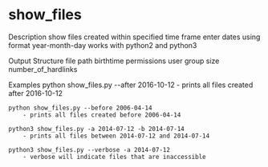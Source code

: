 # show_files

Description
    show files created within specified time frame
    enter dates using format year-month-day
    works with python2 and python3

Output Structure
    file
    path
    birthtime permissions user group size number_of_hardlinks

Examples
    python show_files.py --after 2016-10-12
        - prints all files created after 2016-10-12

    python show_files.py --before 2006-04-14
        - prints all files created before 2006-04-14

    python3 show_files.py -a 2014-07-12 -b 2014-07-14
        - prints all files between 2014-07-12 and 2014-07-14

    python3 show_files.py --verbose -a 2014-07-12
        - verbose will indicate files that are inaccessible

